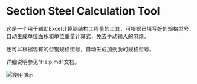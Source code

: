 # Section Steel Calculation Tool
 这是一个用于辅助Excel计算钢结构工程量的工具，可根据已填写好的规格型号，自动生成单位面积和单位重量计算式，免去手动输入的麻烦。
 
 还可以根据现有的型钢规格型号，自动生成加劲肋的规格型号。

 详细说明参见"Help.md"文档。
 
![使用演示](Resources/Introduction.gif)
